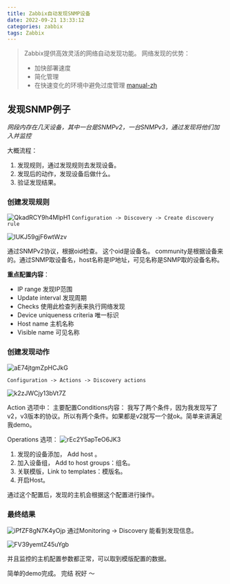 ```yaml
---
title: Zabbix自动发现SNMP设备
date: 2022-09-21 13:33:12
categories: zabbix 
tags: Zabbix
---
```


> Zabbix提供高效灵活的网络自动发现功能。
>    网络发现的优势：
>    * 加快部署速度
>    * 简化管理
>    * 在快速变化的环境中避免过度管理
[manual-zh](https://www.zabbix.com/documentation/6.0/zh/manual/discovery/network_discovery)


## 发现SNMP例子
*网段内存在几天设备，其中一台是SNMPv2，一台SNMPv3，通过发现将他们加入并监控*

大概流程：
1. 发现规则，通过发现规则去发现设备。
2. 发现后的动作，发现设备后做什么。
3. 验证发现结果。

### 创建发现规则
![QkadRCY9h4MlpH1](https://s2.loli.net/2022/09/21/QkadRCY9h4MlpH1.png)
`Configuration -> Discovery -> Create discovery rule `

![lUKJ59gjF6wtWzv](https://s2.loli.net/2022/09/21/lUKJ59gjF6wtWzv.png)

通过SNMPv2协议，根据oid检查。 这个oid是设备名。 community是根据设备来的。通过SNMP取设备名，host名称是IP地址，可见名称是SNMP取的设备名称。

**重点配置内容**：
* IP range  发现IP范围
* Update interval 发现周期
* Checks  使用此检查列表来执行网络发现
* Device uniqueness criteria 唯一标识
* Host name  主机名称
* Visible name 可见名称


### 创建发现动作
![aE74jtgmZpHCJkG](https://s2.loli.net/2022/09/21/aE74jtgmZpHCJkG.png)

`Configuration -> Actions -> Discovery actions`


![k2zJWCjy13bVt7Z](https://s2.loli.net/2022/09/21/k2zJWCjy13bVt7Z.png)

Action 选项中：
主要配置Conditions内容：
我写了两个条件，因为我发现写了v2，v3版本的协议。所以有两个条件。如果都是v2就写一个就ok。简单来讲满足我demo。

Operations 选项：
![rEc2Y5apTeO6JK3](https://s2.loli.net/2022/09/21/rEc2Y5apTeO6JK3.png)

1. 发现的设备添加， Add host 。
2. 加入设备组， Add to host groups：组名。
3. 关联模版，Link to templates：模版名。
4. 开启Host。

通过这个配置后，发现的主机会根据这个配置进行操作。

### 最终结果
![iPfZF8gN7K4yOjp](https://s2.loli.net/2022/09/21/iPfZF8gN7K4yOjp.png)
通过Monitoring -> Discovery 能看到发现信息。

![FV39yemtZ45uYgb](https://s2.loli.net/2022/09/21/FV39yemtZ45uYgb.png)

并且监控的主机配置参数都正常，可以取到模版配置的数据。

简单的demo完成。
完结
祝好 ～